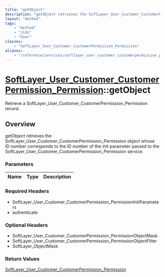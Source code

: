 ```yaml
---
title: "getObject"
description: "getObject retrieves the SoftLayer_User_Customer_CustomerPermission_Permission object whose ID number corresponds to the... "
layout: "method"
tags:
    - "method"
    - "sldn"
    - "User"
classes:
    - "SoftLayer_User_Customer_CustomerPermission_Permission"
aliases:
    - "/reference/services/softlayer_user_customer_customerpermission_permission/getObject"
---
```

# [SoftLayer_User_Customer_CustomerPermission_Permission](/reference/services/SoftLayer_User_Customer_CustomerPermission_Permission)::getObject

Retrieve a SoftLayer_User_Customer_CustomerPermission_Permission record.


## Overview 
getObject retrieves the SoftLayer_User_Customer_CustomerPermission_Permission object whose ID number corresponds to the ID number of the init parameter passed to the SoftLayer_User_Customer_CustomerPermission_Permission service. 

### Parameters 
|Name | Type | Description |
| --- | --- | --- |


### Required Headers
* SoftLayer_User_Customer_CustomerPermission_PermissionInitParameters
* authenticate

### Optional Headers
* SoftLayer_User_Customer_CustomerPermission_PermissionObjectMask
* SoftLayer_User_Customer_CustomerPermission_PermissionObjectFilter
* SoftLayer_ObjectMask

### Return Values
<a href='/reference/datatypes/SoftLayer_User_Customer_CustomerPermission_Permission'>SoftLayer_User_Customer_CustomerPermission_Permission </a>

